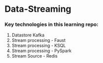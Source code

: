 # Data-Streaming

### Key technologies in this learning repo:
1. Datastore Kafka
2. Stream processing - Faust
3. Stream processing - KSQL
4. Stream processing - PySpark
5. Stream Source - Redis

